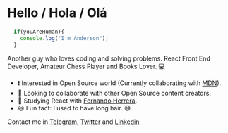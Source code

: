 # Hello / Hola / Olá

```js
  if(youAreHuman){
    console.log("I'm Anderson");
  }
```

Another guy who loves coding and solving problems. React Front End Developer, Amateur Chess Player and Books Lover. 💻

- ❗ Interested in Open Source world (Currently collaborating with [MDN](https://github.com/mdn)).
- 🤝 Looking to collaborate with other Open Source content creators.
- 📖 Studying React with [Fernando Herrera](https://fernando-herrera.com).
- 😆 Fun fact: I used to have long hair. 😅

Contact me in [Telegram](https://t.me/Vallejoanderson), [Twitter](https://twitter.com/vallejoaa) and [Linkedin](https://www.linkedin.com/in/anderson-vallejo-643367a2/.)



<!--
**Vallejoanderson/vallejoanderson** is a ✨ _special_ ✨ repository because its `README.md` (this file) appears on your GitHub profile.

Here are some ideas to get you started:

- 🔭 I’m currently working on ...
- 🌱 I’m currently learning ...
- 👯 I’m looking to collaborate on ...
- 🤔 I’m looking for help with ...
- 💬 Ask me about ...
- 📫 How to reach me: ...
- 😄 Pronouns: ...
- ⚡ Fun fact: ...
-->
